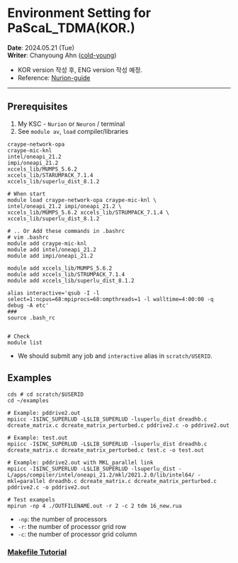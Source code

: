 # Environment Setting for PaScaL_TDMA(KOR.)
**Date**: 2024.05.21 (Tue) <br>
**Writer**: Chanyoung Ahn ([cold-young](https://github.com/cold-young))

- KOR version 작성 후, ENG version 작성 예정.
- Reference: [Nurion-guide](https://docs-ksc.gitbook.io/nurion-user-guide-eng)
___

## Prerequisites

1. My KSC - `Nurion` or `Neuron` / terminal
2. See `module av`, `load` compiler/libraries

```shell
craype-network-opa
craype-mic-knl
intel/oneapi_21.2
impi/oneapi_21.2
xccels_lib/MUMPS_5.6.2
xccels_lib/STARUMPACK_7.1.4
xccels_lib/superlu_dist_8.1.2
```

```shell
# When start
module load craype-network-opa craype-mic-knl \
intel/oneapi_21.2 impi/oneapi_21.2 \
xccels_lib/MUMPS_5.6.2 xccels_lib/STRUMPACK_7.1.4 \
xccels_lib/superlu_dist_8.1.2 

# .. Or Add these commands in .bashrc
# vim .bashrc
module add craype-mic-knl
module add intel/oneapi_21.2
module add impi/oneapi_21.2

module add xccels_lib/MUMPS_5.6.2
module add xccels_lib/STRUMPACK_7.1.4
module add xccels_lib/superlu_dist_8.1.2

alias interactive='qsub -I -l select=1:ncpus=68:mpiprocs=68:ompthreads=1 -l walltime=4:00:00 -q debug -A etc'
###
source .bash_rc


# Check 
module list
```

* We should submit any job and `interactive` alias in `scratch/USERID`.

## Examples
```shell
cds # cd scratch/$USERID
cd ~/examples

# Example: pddrive2.out
mpiicc -I$INC_SUPERLUD -L$LIB_SUPERLUD -lsuperlu_dist dreadhb.c dcreate_matrix.c dcreate_matrix_perturbed.c pddrive2.c -o pddrive2.out

# Example: test.out
mpiicc -I$INC_SUPERLUD -L$LIB_SUPERLUD -lsuperlu_dist dreadhb.c dcreate_matrix.c dcreate_matrix_perturbed.c test.c -o test.out

# Example: pddrive2.out with MKL_parallel link 
mpiicc -I$INC_SUPERLUD -L$LIB_SUPERLUD -lsuperlu_dist -L/apps/compiler/intel/oneapi_21.2/mkl/2021.2.0/lib/intel64/ -mkl=parallel dreadhb.c dcreate_matrix.c dcreate_matrix_perturbed.c pddrive2.c -o pddrive2.out
```

```shell
# Test exampels
mpirun -np 4 ./OUTFILENAME.out -r 2 -c 2 tdm 16_new.rua 
```
- `-np`: the number of processors  
- `-r`: the number of processor grid row
- `-c`: the number of processor grid column 
### [Makefile Tutorial](../C_lang/Makefile.md)